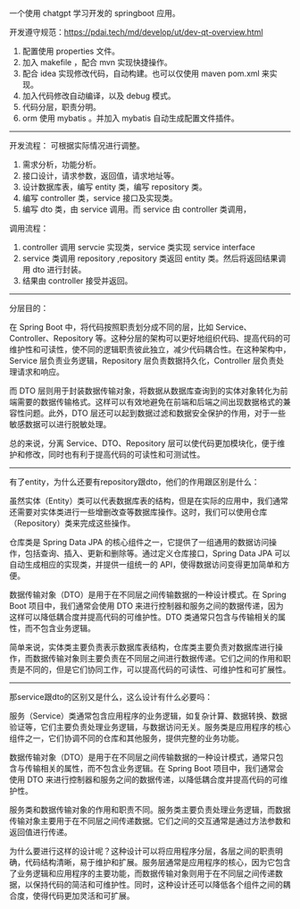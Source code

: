 一个使用 chatgpt 学习开发的 springboot 应用。

开发遵守规范：https://pdai.tech/md/develop/ut/dev-qt-overview.html

1. 配置使用 properties 文件。
2. 加入 makefile ，配合 mvn 实现快捷操作。
3. 配合 idea 实现修改代码，自动构建。也可以仅使用 maven pom.xml 来实现。
4. 加入代码修改自动编译，以及 debug 模式。
5. 代码分层，职责分明。
6. orm 使用 mybatis 。并加入 mybatis 自动生成配置文件插件。


--- 
开发流程：
可根据实际情况进行调整。
1. 需求分析，功能分析。
2. 接口设计，请求参数，返回值，请求地址等。
3. 设计数据库表，编写 entity 类，编写 repository 类。
4. 编写 controller 类，service 接口及实现类。
5. 编写 dto 类，由 service 调用。而 service 由 controller 类调用，

调用流程：

1. controller 调用 servcie 实现类，service 类实现 service interface
2. service 类调用 repository ,repository 类返回 entity 类。然后将返回结果调用 dto 进行封装。
3. 结果由 controller 接受并返回。



--- 
分层目的：

在 Spring Boot 中，将代码按照职责划分成不同的层，比如 Service、Controller、Repository 等。这种分层的架构可以更好地组织代码、提高代码的可维护性和可读性，使不同的逻辑职责彼此独立，减少代码耦合性。在这种架构中，Service 层负责业务逻辑，Repository 层负责数据持久化，Controller 层负责处理请求和响应。

而 DTO 层则用于封装数据传输对象，将数据从数据库查询到的实体对象转化为前端需要的数据传输格式。这样可以有效地避免在前端和后端之间出现数据格式的兼容性问题。此外，DTO 层还可以起到数据过滤和数据安全保护的作用，对于一些敏感数据可以进行脱敏处理。

总的来说，分离 Service、DTO、Repository 层可以使代码更加模块化，便于维护和修改，同时也有利于提高代码的可读性和可测试性。

---
有了entity，为什么还要有repository跟dto，他们的作用跟区别是什么：

虽然实体（Entity）类可以代表数据库表的结构，但是在实际的应用中，我们通常还需要对实体类进行一些增删改查等数据库操作。这时，我们可以使用仓库（Repository）类来完成这些操作。

仓库类是 Spring Data JPA 的核心组件之一，它提供了一组通用的数据访问操作，包括查询、插入、更新和删除等。通过定义仓库接口，Spring Data JPA 可以自动生成相应的实现类，并提供一组统一的 API，使得数据访问变得更加简单和方便。

数据传输对象（DTO）是用于在不同层之间传输数据的一种设计模式。在 Spring Boot 项目中，我们通常会使用 DTO 来进行控制器和服务之间的数据传递，因为这样可以降低耦合度并提高代码的可维护性。DTO 类通常只包含与传输相关的属性，而不包含业务逻辑。

简单来说，实体类主要负责表示数据库表结构，仓库类主要负责对数据库进行操作，而数据传输对象则主要负责在不同层之间进行数据传递。它们之间的作用和职责是不同的，但是它们协同工作，可以提高代码的可读性、可维护性和可扩展性。

---
那service跟dto的区别又是什么，这么设计有什么必要吗：

服务（Service）类通常包含应用程序的业务逻辑，如复杂计算、数据转换、数据验证等，它们主要负责处理业务逻辑，与数据访问无关。服务类是应用程序的核心组件之一，它们协调不同的仓库和其他服务，提供完整的业务功能。

数据传输对象（DTO）是用于在不同层之间传输数据的一种设计模式，通常只包含与传输相关的属性，而不包含业务逻辑。在 Spring Boot 项目中，我们通常会使用 DTO 来进行控制器和服务之间的数据传递，以降低耦合度并提高代码的可维护性。

服务类和数据传输对象的作用和职责不同。服务类主要负责处理业务逻辑，而数据传输对象主要用于在不同层之间传递数据。它们之间的交互通常是通过方法参数和返回值进行传递。

为什么要进行这样的设计呢？这种设计可以将应用程序分层，各层之间的职责明确，代码结构清晰，易于维护和扩展。服务层通常是应用程序的核心，因为它包含了业务逻辑和应用程序的主要功能，而数据传输对象则用于在不同层之间传递数据，以保持代码的简洁和可维护性。同时，这种设计还可以降低各个组件之间的耦合度，使得代码更加灵活和可扩展。

